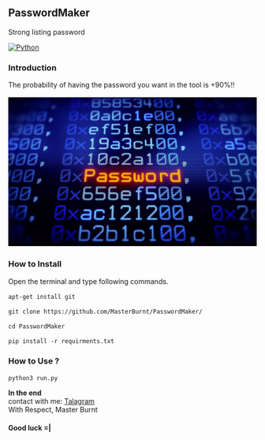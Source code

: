 ## PasswordMaker
Strong listing password 


[![Python](https://img.shields.io/badge/language-Python%203-blue.svg)](https://www.python.org)

### Introduction
The probability of having the password you want in the tool is +90%!!
<br />
<br />
<img src="photo.jpg" />
<br /> 


### How to Install

Open the terminal and type following commands.

<pre><code>apt-get install git</code></pre>

<pre><code>git clone https://github.com/MasterBurnt/PasswordMaker/</code></pre>

<pre><code>cd PasswordMaker</code></pre>

<pre><code>pip install -r requirments.txt</code></pre>



### How to Use ?

<pre><code>python3 run.py</code></pre>
 

**In the end**
<br/>
contact with me:
<a href="https://t.me/TheBurnt">Talagram</a>
<br />
With Respect, Master Burnt
<br />
#### Good luck =|





